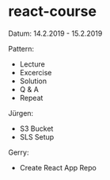 # react-course

Datum: 14.2.2019  - 15.2.2019 

Pattern:
  - Lecture
  - Excercise
  - Solution
  - Q & A
  - Repeat
 
Jürgen:
- S3 Bucket
- SLS Setup

Gerry:
- Create React App Repo
